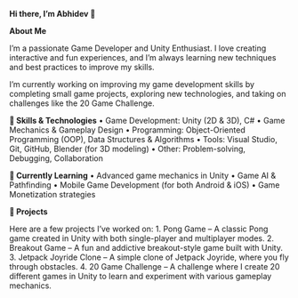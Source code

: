 **Hi there, I’m Abhidev 👋**

**About Me**

I’m a passionate Game Developer and Unity Enthusiast. I love creating interactive and fun experiences, and I’m always learning new techniques and best practices to improve my skills.

I’m currently working on improving my game development skills by completing small game projects, exploring new technologies, and taking on challenges like the 20 Game Challenge.

**🚀 Skills & Technologies**
	•	Game Development: Unity (2D & 3D), C#
	•	Game Mechanics & Gameplay Design
	•	Programming: Object-Oriented Programming (OOP), Data Structures & Algorithms
	•	Tools: Visual Studio, Git, GitHub, Blender (for 3D modeling)
	•	Other: Problem-solving, Debugging, Collaboration

**🌱 Currently Learning**
	•	Advanced game mechanics in Unity
	•	Game AI & Pathfinding
	•	Mobile Game Development (for both Android & iOS)
	•	Game Monetization strategies

**🔧 Projects**

Here are a few projects I’ve worked on:
	1.	Pong Game – A classic Pong game created in Unity with both single-player and multiplayer modes.
	2.	Breakout Game – A fun and addictive breakout-style game built with Unity.
	3.	Jetpack Joyride Clone – A simple clone of Jetpack Joyride, where you fly through obstacles.
	4.	20 Game Challenge – A challenge where I create 20 different games in Unity to learn and experiment with various gameplay mechanics.
